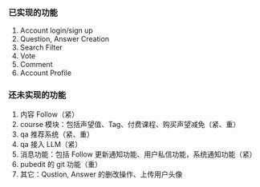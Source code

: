 ### 已实现的功能

1. Account login/sign up
2. Question, Answer Creation
3. Search Filter
4. Vote
5. Comment
6. Account Profile

### 还未实现的功能

1. 内容 Follow（紧）
2. course 模块：包括声望值、Tag、付费课程、购买声望减免（紧、重）
3. qa 推荐系统（紧、重）
4. qa 接入 LLM（紧）
5. 消息功能：包括 Follow 更新通知功能、用户私信功能，系统通知功能（紧）
6. pubedit 的 git 功能（重）
7. 其它：Qustion, Answer 的删改操作、上传用户头像


